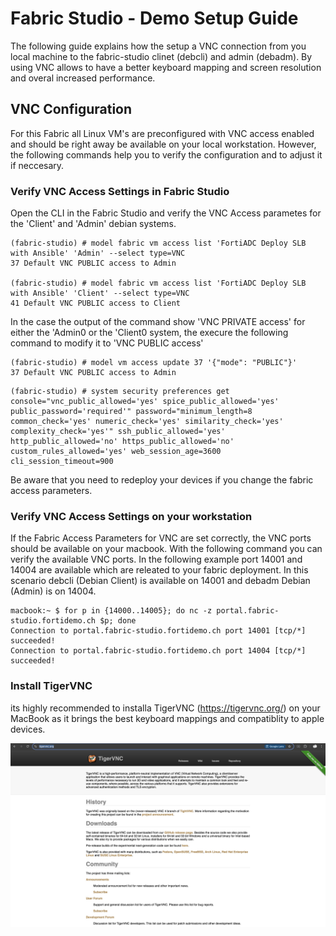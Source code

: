 # Fabric Studio - Demo Setup Guide
The following guide explains how the setup a VNC connection from you local machine to the fabric-studio clinet (debcli) and admin (debadm). By using
VNC allows to have a better keyboard mapping and screen resolution and overal increased performance.

## VNC Configuration
For this Fabric all Linux VM's are preconfigured with VNC access enabled and should be right away be available on your local workstation. However, the following commands help you to verify the configuration and to adjust it if neccesary.

### Verify VNC Access Settings in Fabric Studio
Open the CLI in the Fabric Studio and verify the VNC Access parametes for the 'Client' and 'Admin' debian systems.
```
(fabric-studio) # model fabric vm access list 'FortiADC Deploy SLB with Ansible' 'Admin' --select type=VNC
37 Default VNC PUBLIC access to Admin

(fabric-studio) # model fabric vm access list 'FortiADC Deploy SLB with Ansible' 'Client' --select type=VNC
41 Default VNC PUBLIC access to Client
```
In the case the output of the command show 'VNC PRIVATE access' for either the 'Admin0 or the 'Client0 system, the execure the
following command to modify it to 'VNC PUBLIC access'
```
(fabric-studio) # model vm access update 37 '{"mode": "PUBLIC"}'
37 Default VNC PUBLIC access to Admin
```

```
(fabric-studio) # system security preferences get
console="vnc_public_allowed='yes' spice_public_allowed='yes' public_password='required'" password="minimum_length=8 common_check='yes' numeric_check='yes' similarity_check='yes' complexity_check='yes'" ssh_public_allowed='yes' http_public_allowed='no' https_public_allowed='no' custom_rules_allowed='yes' web_session_age=3600 cli_session_timeout=900
```
Be aware that you need to redeploy your devices if you change the fabric access parameters. 

### Verify VNC Access Settings on your workstation
If the Fabric Access Parameters for VNC are set correctly, the VNC ports should be available on your macbook. With the following command you can verify the available VNC ports. In the following example port 14001 and 14004 are available which are releated to your fabric deployment. In this scenario debcli (Debian Client) is available on 14001 and debadm Debian (Admin) is on 14004.
```
macbook:~ $ for p in {14000..14005}; do nc -z portal.fabric-studio.fortidemo.ch $p; done
Connection to portal.fabric-studio.fortidemo.ch port 14001 [tcp/*] succeeded!
Connection to portal.fabric-studio.fortidemo.ch port 14004 [tcp/*] succeeded!
```

### Install TigerVNC
its highly recommended to installa TigerVNC (https://tigervnc.org/) on your MacBook as it brings the best keyboard mappings and compatiblity to apple devices. 

![tigervnc](images/tigervnc.jpg)
